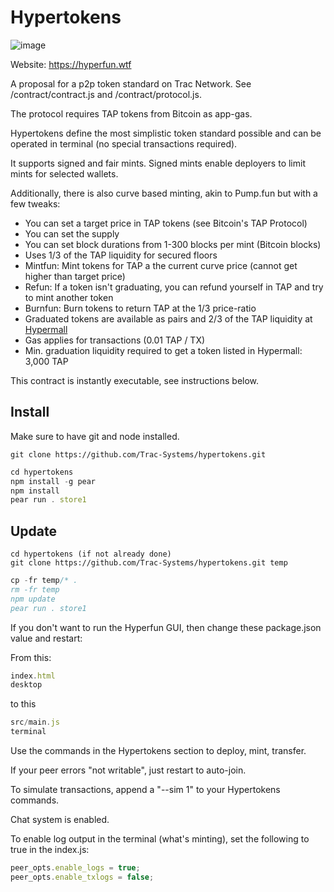 # Hypertokens

![image](https://github.com/user-attachments/assets/1cb598d9-7fc7-4248-9615-e36268ffd4bb)

Website: https://hyperfun.wtf

A proposal for a p2p token standard on Trac Network. See /contract/contract.js and /contract/protocol.js.

The protocol requires TAP tokens from Bitcoin as app-gas.

Hypertokens define the most simplistic token standard possible and can be operated in terminal (no special transactions required).

It supports signed and fair mints. Signed mints enable deployers to limit mints for selected wallets.

Additionally, there is also curve based minting, akin to Pump.fun but with a few tweaks:

- You can set a target price in TAP tokens (see Bitcoin's TAP Protocol)
- You can set the supply
- You can set block durations from 1-300 blocks per mint (Bitcoin blocks)
- Uses 1/3 of the TAP liquidity for secured floors
- Mintfun: Mint tokens for TAP a the current curve price (cannot get higher than target price)
- Refun: If a token isn't graduating, you can refund yourself in TAP and try to mint another token
- Burnfun: Burn tokens to return TAP at the 1/3 price-ratio
- Graduated tokens are available as pairs and 2/3 of the TAP liquidity at [Hypermall](https://hypermall.io)
- Gas applies for transactions (0.01 TAP / TX)
- Min. graduation liquidity required to get a token listed in Hypermall: 3,000 TAP

This contract is instantly executable, see instructions below.

## Install

Make sure to have git and node installed.

```shell
git clone https://github.com/Trac-Systems/hypertokens.git
```

```js
cd hypertokens
npm install -g pear
npm install
pear run . store1
```

## Update

```shell
cd hypertokens (if not already done)
git clone https://github.com/Trac-Systems/hypertokens.git temp
```

```js
cp -fr temp/* .
rm -fr temp
npm update
pear run . store1
```
If you don't want to run the Hyperfun GUI, then change these package.json value and restart:

From this:

```js
index.html
desktop
```

to this

```js
src/main.js
terminal
```

Use the commands in the Hypertokens section to deploy, mint, transfer.

If your peer errors "not writable", just restart to auto-join.

To simulate transactions, append a "--sim 1" to your Hypertokens commands.

Chat system is enabled.

To enable log output in the terminal (what's minting), set the following to true in the index.js:

```js
peer_opts.enable_logs = true;
peer_opts.enable_txlogs = false;
```

